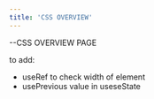 ```yaml
---
title: 'CSS OVERVIEW'
---
```


--CSS OVERVIEW PAGE

to add:
 - useRef to check width of element
 - usePrevious value in useseState